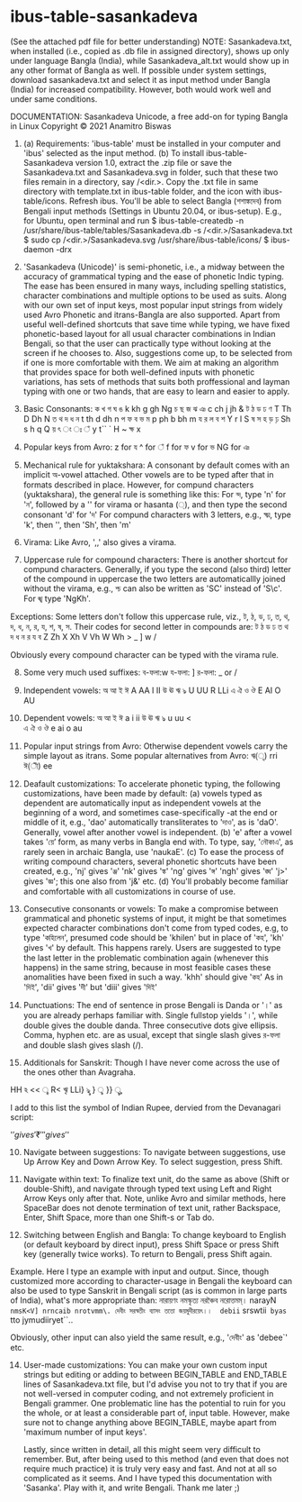 # ibus-table-sasankadeva
(See the attached pdf file for better understanding)
NOTE: Sasankadeva.txt, when installed (i.e., copied as .db file in assigned directory), shows up only under language Bangla (India), while Sasankadeva_alt.txt would show up in any other format of Bangla as well. If possible under system settings, download sasankadeva.txt and select it as input method under Bangla (India) for increased compatibility. However, both would work well and under same conditions.

DOCUMENTATION: Sasankadeva Unicode, a free add-on for typing Bangla in Linux
Copyright © 2021 Anamitro Biswas


1. (a) Requirements: 'ibus-table' must be installed in your computer and 'ibus' selected as the input method.
(b) To install ibus-table-Sasankadeva version 1.0, extract the .zip file or save the Sasankadeva.txt and Sasankadeva.svg in folder, such that these two files remain in a directory, say /<dir.>. Copy the .txt file in same directory with template.txt in ibus-table folder, and the icon with  ibus-table/icons. Refresh ibus. You'll be able to select Bangla (শশাঙ্কদেব) from Bengali input methods (Settings in Ubuntu 20.04, or ibus-setup).
	E.g., for Ubuntu, open terminal and run
	$ ibus-table-createdb -n /usr/share/ibus-table/tables/Sasankadeva.db -s /<dir.>/Sasankadeva.txt
	$ sudo cp /<dir.>/Sasankadeva.svg /usr/share/ibus-table/icons/
	$ ibus-daemon -drx

2. 'Sasankadeva (Unicode)' is semi-phonetic, i.e., a midway between the accuracy of grammatical typing and the ease of phonetic Indic typing. The ease has been ensured in many ways, including spelling statistics, character combinations and multiple options to be used as suits. Along with our own set of input keys, most popular input strings from widely used Avro Phonetic and itrans-Bangla are also supported.
	Apart from useful well-defined shortcuts that save time while typing, we have fixed phonetic-based layout for all usual character combinations in Indian Bengali, so that the user can practically type without looking at the screen if he chooses to. Also, suggestions come up, to be selected from if one is more comfortable with them. We aim at making an algorithm that provides space for both well-defined inputs with phonetic variations, has sets of methods that suits both proffessional and layman typing with one or two hands, that are easy to learn and easier to apply.

3. Basic Consonants:
	ক	খ	গ	ঘ	ঙ
	k	kh	g	gh	Ng
	চ	ছ	জ	ঝ	ঞ
	c	ch	j	jh	&
	ট	ঠ	ড	ঢ	ণ
	T	Th	D	Dh	N
	ত	থ	দ	ধ	ন
	t	th	d	dh	n
	প	ফ	ব	ভ	ম
	p	ph	b	bh	m
	য	র	ল	ব	শ
	Y	r	l		S
	ষ	স	হ	ড়	ঢ়
	Sh	s	h	q	Q
	য়	ৎ	ং	ঃ	ঁ
	y	t``	`	H	~
	ক্ষ
	x
	
4. Popular keys from Avro:
z for য
^ for ঁ
f for ফ
v for ভ
NG for ঞ

5. Mechanical rule for yuktakshara:
A consonant by default comes with an implicit অ-vowel attached. Other vowels are to be typed after that in formats described in place. However, for compund characters (yuktakshara), the general rule is something like this:
For ন্দ,
type 'n' for 'ন', followed by a '\' for virama or hasanta (্), and then type the second consonant 'd' for 'দ'
For compund characters with 3 letters, e.g., ক্ষ্ম,
type 'k', then '\', then 'Sh', then 'm'

6. Virama:
Like Avro, ',,' also gives a virama.

7. Uppercase rule for compound characters:
There is another shortcut for compund characters. Generally, if you type the second (also third) letter of the compound in uppercase the two letters are automaticallly joined without the virama, e.g., শ্চ can also be written as 'SC' instead of 'S\c'. For ঙ্খ type 'NgKh'.

Exceptions: Some letters don't follow this uppercase rule, viz., ট, ঠ, ড, ঢ, ত, থ, দ, ধ, ন, র, য, শ, ষ, স. Their codes for second letter in compounds are:
 ট	ঠ	ড	ঢ	ত	থ	দ	ধ	ন	র	য	ব
 Z	Zh	X	Xh	V	Vh	W	Wh	>	_	]	w
 									/
 
Obviously every compound character can be typed with the virama rule.
 
8. Some very much used suffixes:
 ব-ফলা:w
 য-ফলা:	]
 র-ফলা:	_ or /

9. Independent vowels:
	অ	আ	ই	ঈ
	A	AA	I	II
	উ	ঊ	ঋ	ঌ
	U	UU	R	LLi
	এ	ঐ	ও	ঔ
	E	AI	O	AU

10. Dependent vowels:
	অ	আ	ই	ঈ
		a	i	ii
	উ	ঊ	ঋ	ঌ
	u	uu	<		
	এ	ঐ	ও	ঔ
	e	ai	o	au

11. Popular input strings from Avro:
Otherwise dependent vowels carry the simple layout as itrans. Some popular alternatives from Avro:
ঋ(ৃ) rri
ঈ(ী) ee	

12. Deafault customizations:
To accelerate phonetic typing, the following customizations, have been made by default:
(a) vowels typed as dependent are automatically input as independent vowels at the beginning of a word, and sometimes case-specifically -at the end or middle of it, e.g., 'dao' automatically transliterates to 'দাও', as  is 'daO'. Generally, vowel after another vowel is independent.
(b) 'e' after a vowel takes 'য়ে’ form, as many verbs in Bangla end with. To type, say, 'নৌকাএ', as rarely seen in archaic Bangla, use 'naukaE'.
(c) To ease the process of writing compound characters, several phonetic shortcuts have been created, e.g.,
'nj' gives 'ঞ্জ'
'nk' gives 'ঙ্ক'
'ng' gives 'ঙ্গ'
'ngh' gives 'ঙ্ঘ'
'j>' gives 'জ্ঞ'; this one also from 'j\&'
etc.
(d) You'll probably become familiar and comfortable with all customizations in course of use.

9. Consecutive consonants or vowels:
To make a compromise between grammatical and phonetic systems of input, it might be that sometimes expected character combinations don't come from typed codes, e.g, to type 'কহিলেন', presumed code should be 'khilen' but in place of 'কহ', 'kh' gives 'খ' by default.
This happens rarely. Users are suggested to type the last letter in the problematic combination again (whenever this happens) in the same string, because in most feasible cases these anomalities have been fixed in such a way.
'khh' should give 'কহ'
As in 'দিই', 'dii' gives 'দী' but 'diii' gives 'দিই'

10. Punctuations:
The end of sentence in prose Bengali is Danda or '।' as you are already perhaps familiar with. Single fullstop yields '।', while double gives the double danda. Three consecutive dots give ellipsis. Comma, hyphen etc. are as usual, except that single slash gives র-ফলা and double slash gives slash (/).

11. Additionals for Sanskrit:
Though I have never come across the use of the ones other than Avagraha.

HH	ঽ
<<	ৄ
R<	ৠ
LLi}	ৡ
}	ৢ
}}	ৣ

I add to this list the symbol of Indian Rupee, dervied from the Devanagari script:

'$' gives '₹'
'$$' gives '$'

10. Navigate between suggestions:
To navigate between suggestions, use Up Arrow Key and Down Arrow Key. To select suggestion, press Shift.

11. Navigate within text:
To finalize text unit, do the same as above (Shift or double-Shift), and navigate through typed text using Left and Right Arrow Keys only after that. Note, unlike Avro and similar methods, here SpaceBar does not denote termination of text unit, rather Backspace, Enter, Shift Space, more than one Shift-s or Tab do.

12. Switching between English and Bangla:
To change keyboard to English (or default keyboard by direct input), press Shift Space or press Shift key (generally twice works). To return to Bengali, press Shift again.

Example. Here I type an example with input and output. Since, though customized more according to character-usage in Bengali the keyboard can also be used to type Sanskrit in Bengali script (as is common in large parts of India), what's more appropriate than:
নারায়ণং নমস্কৃত্য নরঞ্চৈব নরোত্তমম্।	narayN` nmsK<V] nrncaib nrotvmm\.
দেবীং সরস্বতীং ব্যাসং ততো জয়মুদীরয়েৎ।।	debii` srswtii` byas` tto jymudiiryet``..

Obviously, other input can also yield the same result, e.g., 'দেবীং' as 'debee`' etc.

14. User-made customizations:
You can make your own custom input strings but editing or adding to between BEGIN_TABLE and END_TABLE lines of Sasankadeva.txt file, but I'd advise you not to try that if you are not well-versed in computer coding, and not extremely proficient in Bengali grammer. One problematic line has the potential to ruin for you the whole, or at least a considerable part of, input table.
	However, make sure not to change anything above BEGIN_TABLE, maybe apart from 'maximum number of input keys'.

	Lastly, since written in detail, all this might seem very difficult to remember. But, after being used to this method (and even that does not require much practice) it is truly very easy and fast. And not at all so complicated as it seems. And I have typed this documentation with 'Sasanka'. Play with it, and write Bengali. Thank me later ;)
